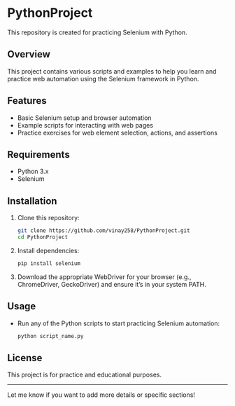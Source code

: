 # PythonProject

This repository is created for practicing Selenium with Python.

## Overview

This project contains various scripts and examples to help you learn and practice web automation using the Selenium framework in Python.

## Features

- Basic Selenium setup and browser automation
- Example scripts for interacting with web pages
- Practice exercises for web element selection, actions, and assertions

## Requirements

- Python 3.x
- Selenium

## Installation

1. Clone this repository:
    ```bash
    git clone https://github.com/vinay258/PythonProject.git
    cd PythonProject
    ```

2. Install dependencies:
    ```bash
    pip install selenium
    ```

3. Download the appropriate WebDriver for your browser (e.g., ChromeDriver, GeckoDriver) and ensure it’s in your system PATH.

## Usage

- Run any of the Python scripts to start practicing Selenium automation:
    ```bash
    python script_name.py
    ```

## License

This project is for practice and educational purposes.

---

Let me know if you want to add more details or specific sections!
